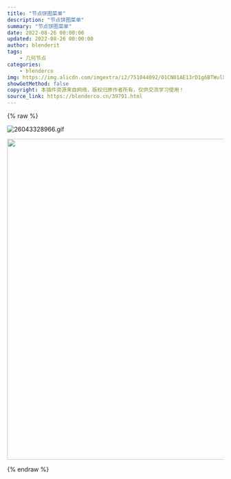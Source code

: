 ```yaml
---
title: "节点饼图菜单"
description: "节点饼图菜单"
summary: "节点饼图菜单"
date: 2022-08-26 00:00:00
updated: 2022-08-26 00:00:00
author: blenderit
tags: 
    - 几何节点
categories:
    - blenderco
img: https://img.alicdn.com/imgextra/i2/751044092/O1CN01AE13rD1g6BTWulX8K_!!751044092.gif
showGetMethod: false
copyright: 本插件资源来自网络，版权归原作者所有，仅供交流学习使用！
source_link: https://blenderco.cn/39791.html
---
```


{% raw %}
<p><img src="https://img.alicdn.com/imgextra/i2/751044092/O1CN01AE13rD1g6BTWulX8K_!!751044092.gif" alt="26043328966.gif"></p><p><img loading="lazy" class="alignnone size-full wp-image-39793" src="http://img.blenderco.cn/wp-content/img/2022/08/26043537831.png" alt="" width="727" height="748"></p>
<div style="display: none">blenderco</div>
{% endraw %}